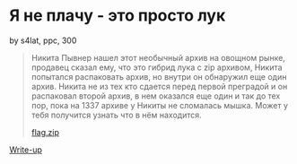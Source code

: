 # Я не плачу - это просто лук
by s4lat, ppc, 300

>Никита Пывнер нашел этот необычный архив на овощном рынке, продавец сказал ему, что это гибрид лука с zip архивом, Никита попытался распаковать архив, но внутри он обнаружил еще один архив. Никита не из тех кто сдается перед первой преградой и он распаковал второй архив, в нем оказался еще один и так до тех пор, пока на 1337 архиве у Никиты не сломалась мышка. Может у тебя получится узнать что в нём находится.
>
>[flag.zip](flag.zip)

[Write-up](WRITEUP.md)
